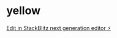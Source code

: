 # yellow

[Edit in StackBlitz next generation editor ⚡️](https://stackblitz.com/~/github.com/phenox330/yellow)